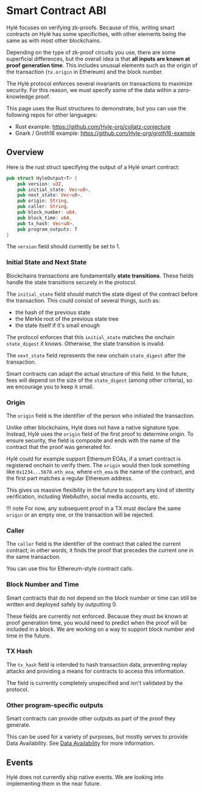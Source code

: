 # Smart Contract ABI

Hylé focuses on verifying zk-proofs. Because of this, writing smart contracts on Hylé has some specificities, with other elements being the same as with most other blockchains.

Depending on the type of zk-proof circuits you use, there are some superficial differences, but the overall idea is that **all inputs are known at proof generation time**. This includes unusual elements such as the origin of the transaction (`tx.origin` in Ethereum) and the block number.

The Hylé protocol enforces several invariants on transactions to maximize security. For this reason, we must specify some of the data within a zero-knowledge proof.

This page uses the Rust structures to demonstrate, but you can use the following repos for other languages:

- Rust example: https://github.com/Hyle-org/collatz-conjecture
- Gnark / Groth16 example: https://github.com/Hyle-org/groth16-example

## Overview

Here is the rust struct specifying the output of a Hylé smart contract:

```rust
pub struct HyleOutput<T> {
    pub version: u32,
    pub initial_state: Vec<u8>,
    pub next_state: Vec<u8>,
    pub origin: String,
    pub caller: String,
    pub block_number: u64,
    pub block_time: u64,
    pub tx_hash: Vec<u8>,
    pub program_outputs: T
}
```

The `version` field should currently be set to 1.

<!-- Inclure diagramme sur le flow d'une preuve ici -->

### Initial State and Next State

Blockchains transactions are fundamentally **state transitions**. These fields handle the state transitions securely in the protocol.  

The `initial_state` field should match the state digest of the contract before the transaction. This could consist of several things, such as:

- the hash of the previous state
- the Merkle root of the previous state tree
- the state itself if it's small enough

The protocol enforces that this `initial_state` matches the onchain `state_digest` it knows. Otherwise, the state transition is invalid.

The `next_state` field represents the new onchain `state_digest` after the transaction.

Smart contracts can adapt the actual structure of this field. In the future, fees will depend on the size of the `state_digest` (among other criteria), so we encourage you to keep it small.

### Origin

The `origin` field is the identifier of the person who initiated the transaction.  

Unlike other blockchains, Hylé does not have a native signature type. Instead, Hylé uses the `origin` field of the first proof to determine origin.
To ensure security, the field is composite and ends with the name of the contract that the proof was generated for.

Hylé could for example support Ethereum EOAs, if a smart contract is registered onchain to verify them. The `origin` would then look something like `0x1234...5678.eth_eoa`, where `eth_eoa` is the name of the contract, and the first part matches a regular Ethereum address.

This gives us massive flexibility in the future to support any kind of identity verification, including WebAuthn, social media accounts, etc.

!!! note
    For now, any subsequent proof in a TX must declare the same `origin` or an empty one, or the transaction will be rejected.

### Caller

The `caller` field is the identifier of the contract that called the current contract; in other words, it finds the proof that precedes the current one in the same transaction.

You can use this for Ethereum-style contract calls.

### Block Number and Time

Smart contracts that do not depend on the block number or time can still be written and deployed safely by outputting 0.

These fields are currently not enforced. Because they must be known at proof generation time, you would need to predict when the proof will be included in a block. We are working on a way to support block number and time in the future.


### TX Hash

The `tx_hash` field is intended to hash transaction data, preventing replay attacks and providing a means for contracts to access this information.

The field is currently completely unspecified and isn't validated by the protocol.

### Other program-specific outputs

Smart contracts can provide other outputs as part of the proof they generate. 

This can be used for a variety of purposes, but mostly serves to provide Data Availability. See [Data Availability](./data-availability.md) for more information.

## Events

Hylé does not currently ship native events. We are looking into implementing them in the near future.
